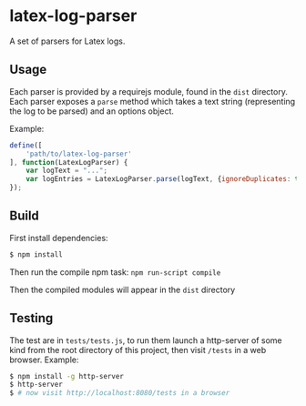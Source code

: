 # latex-log-parser

A set of parsers for Latex logs.


## Usage

Each parser is provided by a requirejs module, found in the `dist` directory. Each parser exposes a `parse` method which takes a
text string (representing the log to be parsed) and an options object.

Example:

```javascript
define([
	'path/to/latex-log-parser'
], function(LatexLogParser) {
	var logText = "...";
	var logEntries = LatexLogParser.parse(logText, {ignoreDuplicates: true});
});

```


## Build

First install dependencies:

```bash
$ npm install
```

Then run the compile npm task: `npm run-script compile`

Then the compiled modules will appear in the `dist` directory


## Testing

The test are in `tests/tests.js`, to run them launch a http-server of
some kind from the root directory of this project, then visit `/tests` in a web browser.
Example:

```bash
$ npm install -g http-server
$ http-server
$ # now visit http://localhost:8080/tests in a browser
```
